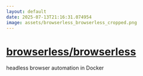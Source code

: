 ```yaml
---
layout: default
date: 2025-07-13T21:16:31.074954
image: assets/browserless_browserless_cropped.png
---
```


# [browserless/browserless](https://github.com/browserless/browserless)

headless browser automation in Docker

